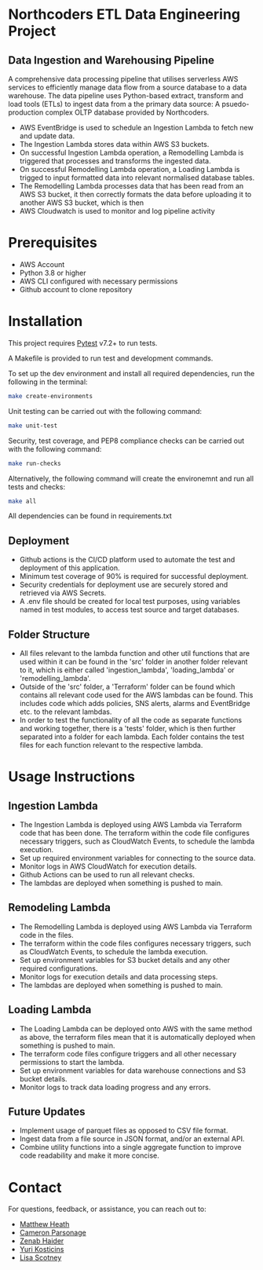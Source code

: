 # Northcoders ETL Data Engineering Project
## Data Ingestion and Warehousing Pipeline

A comprehensive data processing pipeline that utilises serverless AWS services to efficiently manage data flow from a source database to a data warehouse. The data pipeline uses Python-based extract, transform and load tools (ETLs) to ingest data from a the primary data source: A psuedo-production complex OLTP database provided by Northcoders.


- AWS EventBridge is used to schedule an Ingestion Lambda to fetch new and update data.
- The Ingestion Lambda stores data within AWS S3 buckets.
- On successful Ingestion Lambda operation, a Remodelling Lambda is triggered that processes and transforms the ingested data.
- On successful Remodelling Lambda operation, a Loading Lambda is trigged to input formatted data into relevant normalised database tables.
- The Remodelling Lambda processes data that has been read from an AWS S3 bucket, it then correctly formats the data before uploading it to another AWS S3 bucket, which is then 
- AWS Cloudwatch is used to monitor and log pipeline activity


# Prerequisites

- AWS Account
- Python 3.8 or higher
- AWS CLI configured with necessary permissions
- Github account to clone repository



# Installation

This project requires [Pytest](https://docs.pytest.org/en/7.4.x/) v7.2+ to run tests.

A Makefile is provided to run test and development commands.

To set up the dev environment and install all required dependencies, run the following in the terminal:

```sh
make create-environments
```

Unit testing can be carried out with the following command:

```sh
make unit-test
```

Security, test coverage, and PEP8 compliance checks can be carried out with the following command:

```sh
make run-checks
```

Alternatively, the following command will create the environemnt and run all tests and checks:

```sh
make all
```

All dependencies can be found in requirements.txt 


## Deployment

- Github actions is the CI/CD platform used to automate the test and deployment of this application.
- Minimum test coverage of 90% is required for successful deployment.
- Security credentials for deployment use are securely stored and retrieved via AWS Secrets.
- A .env file should be created for local test purposes, using variables named in test modules, to access test source and target databases.

## Folder Structure

- All files relevant to the lambda function and other util functions that are used within it can be found in the 'src' folder in another folder relevant to it, which is either called 'ingestion_lambda', 'loading_lambda' or 'remodelling_lambda'.  
- Outside of the 'src' folder, a 'Terraform' folder can be found which contains all relevant code used for the AWS lambdas can be found. This includes code which adds policies, SNS alerts, alarms and EventBridge etc. to the relevant lambdas.
- In order to test the functionality of all the code as separate functions and working together, there is a 'tests' folder, which is then further separated into a folder for each lambda. Each folder contains the test files for each function relevant to the respective lambda.


# Usage Instructions
## Ingestion Lambda
- The Ingestion Lambda is deployed using AWS Lambda via Terraform code that has been done.
The terraform within the code file configures necessary triggers, such as CloudWatch Events, to schedule the lambda execution.
- Set up required environment variables for connecting to the source data.
- Monitor logs in AWS CloudWatch for execution details.
- Github Actions can be used to run all relevant checks.
- The lambdas are deployed when something is pushed to main.

## Remodeling Lambda
- The Remodelling Lambda is deployed using AWS Lambda via Terraform code in the files.
- The terraform within the code files configures necessary triggers, such as CloudWatch Events, to schedule the lambda execution.
- Set up environment variables for S3 bucket details and any other required configurations.
- Monitor logs for execution details and data processing steps.
- The lambdas are deployed when something is pushed to main.

## Loading Lambda
- The Loading Lambda can be deployed onto AWS with the same method as above, the terraform files mean that it is automatically deployed when something is pushed to main.
- The terraform code files configure triggers and all other necessary permissions to start the lambda.
- Set up environment variables for data warehouse connections and S3 bucket details.
- Monitor logs to track data loading progress and any errors.


## Future Updates
- Implement usage of parquet files as opposed to CSV file format.
- Ingest data from a file source in JSON format, and/or an external API.
- Combine utility functions into a single aggregate function to improve code readability and make it more concise.


# Contact

For questions, feedback, or assistance, you can reach out to:
- [Matthew Heath](https://github.com/mj-heath)
- [Cameron Parsonage](https://github.com/CParso)
- [Zenab Haider](https://github.com/zenabhaider)
- [Yuri Kosticins](https://github.com/Jurijs911)
- [Lisa Scotney](https://github.com/LisaSco)
